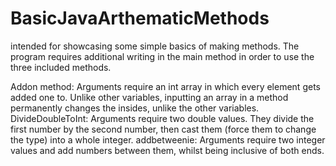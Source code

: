 # BasicJavaArthematicMethods
intended for showcasing some simple basics of making methods.
The program requires additional writing in the main method in order to use the three included methods.


Addon method: Arguments require an int array in which every element gets added one to.  Unlike other variables, inputting an array in a method permanently changes the insides, unlike the other variables.
DivideDoubleToInt: Arguments require two double values. They divide the first number by the second number, then cast them (force them to change the type) into a whole integer. 
addbetweenie: Arguments require two integer values and add numbers between them, whilst being inclusive of both ends. 
